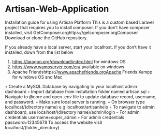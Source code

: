 # Artisan-Web-Application
Installation guide for using Artisan Platform
This is a custom based Laravel project that requires you to install composer. If you don’t have composer installed, visit GetComposer.orghttps://getcomposer.orgComposer
Download or clone the GitHub repository. 

If you already have a local server, start your localhost. If you don’t have it installed, down from the list below

 1. https://laragon.org/download/index.html for windows OS
 2. https://www.wampserver.com/en/ available on windows 
 3. Apache Friendshttps://www.apachefriends.orgApache Friends Xampp for windows OS and Mac 


 ◦ Create a MySQL Database by navigating to your localhost admin dashboard 
 ◦ Import database from installation folder named artisan.sql
 ◦ Navigate to @core and open .env file to update database record, username, and password.
 ◦ Make sure local server is running.
 ◦ On browser type localhost/(directory name) e.g localhost/artisanhelp
 ◦ To navigate to admin dashboard, use localhost/(directory name)/admin/login
 ◦ For admin credentials username=super_admin 
 ◦ For admin credentials password=12345678
To access the website visit localhost/(folder_directory)
